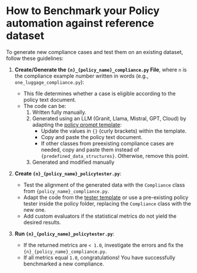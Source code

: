 # How to Benchmark your Policy automation against reference dataset

To generate new compliance cases and test them on an existing dataset, follow these guidelines:

1. **Create/Generate the `{n}_{policy_name}_compliance.py` File**, where `n` is the compliance example number written in words (e.g., `one_luggage_compliance.py`):  
   - This file determines whether a case is eligible according to the policy text document.  
   - The code can be:
     1. Written fully manually.
     2. Generated using an LLM (Granit, Llama, Mistral, GPT, Cloud) by adapting the [policy prompt template](prompt_template_benchmark_compliance.md):  
        - Update the values in `{}` (curly brackets) within the template.  
        - Copy and paste the policy text document.  
        - If other classes from preexisting compliance cases are needed, copy and paste them instead of `{predefined_data_structures}`. Otherwise, remove this point.
     3. Generated and modified manually

2. **Create `{n}_{policy_name}_policytester.py`**:  
   - Test the alignment of the generated data with the `Compliance` class from `{policy_name}_compliance.py`.  
   - Adapt the code from the [tester template](../policy_corpus_extension_docs/tester_template.md) or use a pre-existing policy tester inside the policy folder, replacing the `Compliance` class with the new one.  
   - Add custom evaluators if the statistical metrics do not yield the desired results.

3. **Run `{n}_{policy_name}_policytester.py`**:  
   - If the returned metrics are `< 1.0`, investigate the errors and fix the `{n}_{policy_name}_compliance.py`.  
   - If all metrics equal `1.0`, congratulations! You have successfully benchmarked a new compliance.
